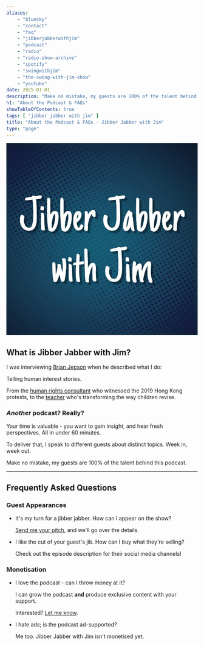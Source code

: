 ```yaml
---
aliases:
    - "bluesky"
    - "contact"
    - "faq"
    - "jibberjabberwithjim"
    - "podcast"
    - "radio"
    - "radio-show-archive"
    - "spotify"
    - "swingwithjim"
    - "the-swing-with-jim-show"
    - "youtube"
date: 2025-01-01
description: "Make no mistake, my guests are 100% of the talent behind this podcast."
h1: "About the Podcast & FAQs"
showTableOfContents: true
tags: [ "jibber jabber with jim" ]
title: "About the Podcast & FAQs - Jibber Jabber with Jim"
type: "page"
---
```


![Jibber Jabber with Jim logo](logo.webp)

## What is Jibber Jabber with Jim?

I was interviewing [Brian Jepson](https://open.spotify.com/episode/5cQuh13KzwYBmE02MWhlhj) when he described what I do:

Telling human interest stories.

From the [human rights consultant](https://open.spotify.com/episode/1guEUllXybiOynmojmafzg) who witnessed the 2019 Hong Kong protests, to the [teacher](https://open.spotify.com/episode/02FJGX2ntLtM5YyKFNiRWr) who's transforming the way children revise.

### *Another* podcast? Really?

Your time is valuable - you want to gain insight, and hear fresh perspectives. All in under 60 minutes.

To deliver that, I speak to different guests about distinct topics. Week in, week out.

Make no mistake, my guests are 100% of the talent behind this podcast.

---

## Frequently Asked Questions

### Guest Appearances

- It's my turn for a jibber jabber. How can I appear on the show?

    [Send me your pitch](mailto:james@jamesdavidson.xyz), and we'll go over the details.

- I like the cut of your guest's jib. How can I buy what they're selling?

    Check out the episode description for their social media channels!

### Monetisation

- I love the podcast - can I throw money at it?

    I can grow the podcast **and** produce exclusive content with your support.

    Interested? [Let me know](mailto:james@jamesdavidson.xyz).

- I hate ads; is the podcast ad-supported?

    Me too. Jibber Jabber with Jim isn't monetised yet.
